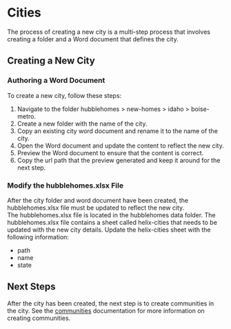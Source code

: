 # Cities
The process of creating a new city is a multi-step process that involves creating a folder and a Word document that defines the city.      

## Creating a New City

### Authoring a Word Document
To create a new city, follow these steps:

1. Navigate to the folder hubblehomes > new-homes > idaho > boise-metro.  
2. Create a new folder with the name of the city.
3. Copy an existing city word document and rename it to the name of the city.
4. Open the Word document and update the content to reflect the new city.
5. Preview the Word document to ensure that the content is correct.
6. Copy the url path that the preview generated and keep it around for the next step.

### Modify the hubblehomes.xlsx File
After the city folder and word document have been created, the hubblehomes.xlsx file must be updated to reflect the new city.  
The hubblehomes.xlsx file is located in the hubblehomes data folder. The hubblehomes.xlsx file contains a sheet called helix-cities that 
needs to be updated with the new city details.  Update the helix-cities sheet with the following information:
* path
* name
* state

## Next Steps
After the city has been created, the next step is to create communities in the city.  See the [communities](./communities.md) documentation for 
more information on creating communities.
